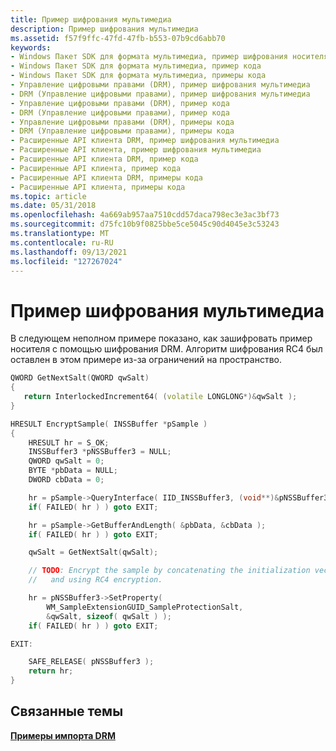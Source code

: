 ```yaml
---
title: Пример шифрования мультимедиа
description: Пример шифрования мультимедиа
ms.assetid: f57f9ffc-47fd-47fb-b553-07b9cd6abb70
keywords:
- Windows Пакет SDK для формата мультимедиа, пример шифрования носителя
- Windows Пакет SDK для формата мультимедиа, пример кода
- Windows Пакет SDK для формата мультимедиа, примеры кода
- Управление цифровыми правами (DRM), пример шифрования мультимедиа
- DRM (Управление цифровыми правами), пример шифрования мультимедиа
- Управление цифровыми правами (DRM), пример кода
- DRM (Управление цифровыми правами), пример кода
- Управление цифровыми правами (DRM), примеры кода
- DRM (Управление цифровыми правами), примеры кода
- Расширенные API клиента DRM, пример шифрования мультимедиа
- Расширенные API клиента, пример шифрования мультимедиа
- Расширенные API клиента DRM, пример кода
- Расширенные API клиента, пример кода
- Расширенные API клиента DRM, примеры кода
- Расширенные API клиента, примеры кода
ms.topic: article
ms.date: 05/31/2018
ms.openlocfilehash: 4a669ab957aa7510cdd57daca798ec3e3ac3bf73
ms.sourcegitcommit: d75fc10b9f0825bbe5ce5045c90d4045e3c53243
ms.translationtype: MT
ms.contentlocale: ru-RU
ms.lasthandoff: 09/13/2021
ms.locfileid: "127267024"
---
```

# <a name="media-sample-encryption-example"></a>Пример шифрования мультимедиа

В следующем неполном примере показано, как зашифровать пример носителя с помощью шифрования DRM. Алгоритм шифрования RC4 был оставлен в этом примере из-за ограничений на пространство.


```C++
QWORD GetNextSalt(QWORD qwSalt)
{
   return InterlockedIncrement64( (volatile LONGLONG*)&qwSalt );
}

HRESULT EncryptSample( INSSBuffer *pSample )
{
    HRESULT hr = S_OK;
    INSSBuffer3 *pNSSBuffer3 = NULL;
    QWORD qwSalt = 0;
    BYTE *pbData = NULL;
    DWORD cbData = 0;

    hr = pSample->QueryInterface( IID_INSSBuffer3, (void**)&pNSSBuffer3 );
    if( FAILED( hr ) ) goto EXIT;

    hr = pSample->GetBufferAndLength( &pbData, &cbData );
    if( FAILED( hr ) ) goto EXIT;

    qwSalt = GetNextSalt(qwSalt);

    // TODO: Encrypt the sample by concatenating the initialization vector
    //   and using RC4 encryption.

    hr = pNSSBuffer3->SetProperty( 
        WM_SampleExtensionGUID_SampleProtectionSalt, 
        &qwSalt, sizeof( qwSalt ) );
    if( FAILED( hr ) ) goto EXIT;

EXIT:

    SAFE_RELEASE( pNSSBuffer3 );
    return hr;
}
```



## <a name="related-topics"></a>Связанные темы

<dl> <dt>

[**Примеры импорта DRM**](drm-import-examples.md)
</dt> </dl>

 

 




